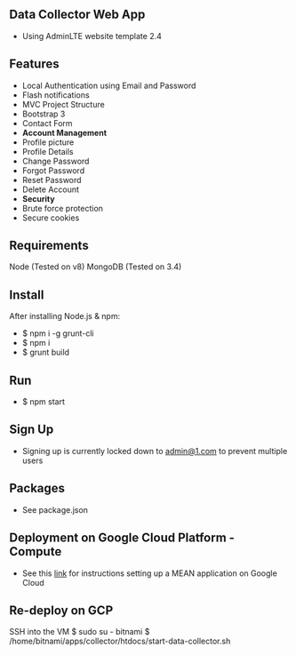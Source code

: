 Data Collector Web App
----------------------------------

 - Using AdminLTE website template 2.4

Features
--------

- Local Authentication using Email and Password
- Flash notifications
- MVC Project Structure
- Bootstrap 3
- Contact Form
- **Account Management**
 - Profile picture
 - Profile Details
 - Change Password
 - Forgot Password
 - Reset Password
 - Delete Account
- **Security**
 - Brute force protection
 - Secure cookies

Requirements
-------
Node (Tested on v8)
MongoDB (Tested on 3.4)

Install
-------
After installing Node.js & npm:
- $ npm i -g grunt-cli
- $ npm i
- $ grunt build

Run
-------
- $ npm start

Sign Up
-------
- Signing up is currently locked down to admin@1.com to prevent multiple users

Packages
--------
- See package.json

Deployment on Google Cloud Platform - Compute
--------
- See this  [link](https://cloud.google.com/community/tutorials/deploy-mean-app-mongodb-replication) for instructions setting up a MEAN application on Google Cloud

Re-deploy on GCP
--------
SSH into the VM
$ sudo su - bitnami
$ /home/bitnami/apps/collector/htdocs/start-data-collector.sh

